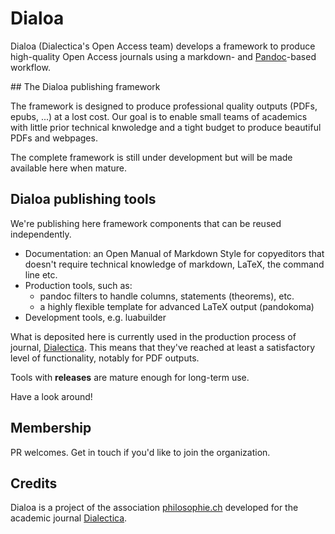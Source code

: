 # Dialoa

Dialoa (Dialectica's Open Access team) develops a framework 
to produce high-quality Open Access journals 
using a markdown- and [Pandoc](https://pandoc.org/)-based workflow.

## The Dialoa publishing framework

The framework is designed to produce professional quality
outputs (PDFs, epubs, ...) at a lost cost. Our goal is to enable
small teams of academics with little prior technical knwoledge
and a tight budget to produce beautiful PDFs and webpages.

The complete framework is still under development but will 
be made available here when mature. 

## Dialoa publishing tools

We're publishing here framework components that can be reused
independently. 

* Documentation: an Open Manual of Markdown Style for 
  copyeditors that doesn't require
  technical knowledge of markdown, LaTeX, the command line etc.
* Production tools, such as:
  * pandoc filters to handle columns, statements (theorems), etc.
  * a highly flexible template for advanced LaTeX output (pandokoma)
* Development tools, e.g. luabuilder

What is deposited here is currently used in the production
process of journal, [Dialectica](https://dialectica.philsoophie.ch).
This means that they've reached at least a satisfactory level
of functionality, notably for PDF outputs.

Tools with __releases__ are mature enough for long-term use.

Have a look around! 

## Membership

PR welcomes. Get in touch if you'd like to join the organization.

## Credits

Dialoa is a project of the association [philosophie.ch](https://philosophie.ch)
developed for the academic journal [Dialectica](https://dialectica.philsoophie.ch).
